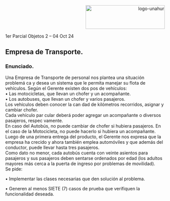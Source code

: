<div align="end">
  <img  src="https://github.com/RaTon84/Taller-Lenguajes-de-marcado-UNAHUR/blob/10ba9bdad96272088bfc71626eff781e41499173/logo-unahur.png" alt="logo-unahur" width="250" height="75" />
</div>  

1er Parcial Objetos 2 – 04 Oct 24  
## Empresa de Transporte.

### Enunciado.

Una Empresa de Transporte de personal nos plantea una situación problemá ca y 
desea un sistema que le permita manejar su flota de vehículos. 
Según el Gerente existen dos pos de vehículos:  
• Las motocicletas, que llevan un chofer y un acompañante.  
• Los autobuses, que llevan un chofer y varios pasajeros.  
Los vehículos deben conocer la can dad de kilómetros recorridos, asignar y cambiar 
chofer.  
Cada vehículo par cular deberá poder agregar un acompañante o diversos pasajeros, 
respec vamente.  
En caso del Autobús, no puede cambiar de chofer si hubiera pasajeros. En el caso de la 
Motocicleta, no puede hacerlo si hubiera un acompañante.  
Luego de una primera entrega del producto, el Gerente nos expresa que la empresa ha 
crecido y ahora también emplea automóviles y que además del conductor, puede llevar 
hasta tres pasajeros.  
Como dato no menor, cada autobús cuenta con veinte asientos para pasajeros y sus 
pasajeros deben sentarse ordenados por edad (los adultos mayores más cerca a la 
puerta de ingreso por problemas de movilidad).  
Se pide:  

• Implementar las clases necesarias que den solución al problema.  

• Generen al menos SIETE (7) casos de prueba que verifiquen la funcionalidad deseada. 
